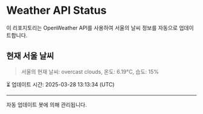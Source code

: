 
# Weather API Status

이 리포지토리는 OpenWeather API를 사용하여 서울의 날씨 정보를 자동으로 업데이트합니다.

## 현재 서울 날씨
> 서울의 현재 날씨: overcast clouds, 온도: 6.19°C, 습도: 15%

⏳ 업데이트 시간: 2025-03-28 13:13:34 (UTC)

---
자동 업데이트 봇에 의해 관리됩니다.
